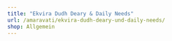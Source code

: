 ```yaml
---
title: "Ekvira Dudh Deary & Daily Needs"
url: /amaravati/ekvira-dudh-deary-und-daily-needs/
shop: Allgemein
---
```

